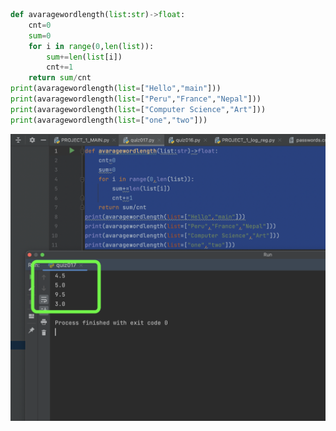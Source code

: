 

```.py
def avaragewordlength(list:str)->float:
    cnt=0
    sum=0
    for i in range(0,len(list)):
        sum+=len(list[i])
        cnt+=1
    return sum/cnt
print(avaragewordlength(list=["Hello","main"]))
print(avaragewordlength(list=["Peru","France","Nepal"]))
print(avaragewordlength(list=["Computer Science","Art"]))
print(avaragewordlength(list=["one","two"]))
```
![](https://github.com/AleksandarDzudzevic/Unit_2/blob/main/quiz017test.png)
